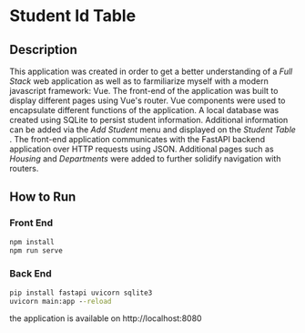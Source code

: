 # Student Id Table 

## Description
This application was created in order to get a better understanding of a *Full Stack* web application as well as to farmiliarize myself with a modern javascript framework: Vue. The front-end of the application was built to display different pages using Vue's router. Vue components were used to encapsulate different functions of the application. A local database was created using SQLite to persist student information. Additional information can be added via the *Add Student* menu and displayed on the *Student Table* . The front-end application communicates with the FastAPI backend application over HTTP requests using JSON. Additional pages such as *Housing* and *Departments* were added to further solidify navigation with routers. 

## How to Run 

### Front End 
```cmd
npm install
npm run serve 
```
### Back End 
```cmd
pip install fastapi uvicorn sqlite3
uvicorn main:app --reload 
```

the application is available on http://localhost:8080
